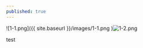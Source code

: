 ```yaml
---
published: true
---
```



![1-1.png]({{ site.baseurl }}/images/1-1.png )![1-2.png]({{site.baseurl}}/_posts/1-2.png)


test
